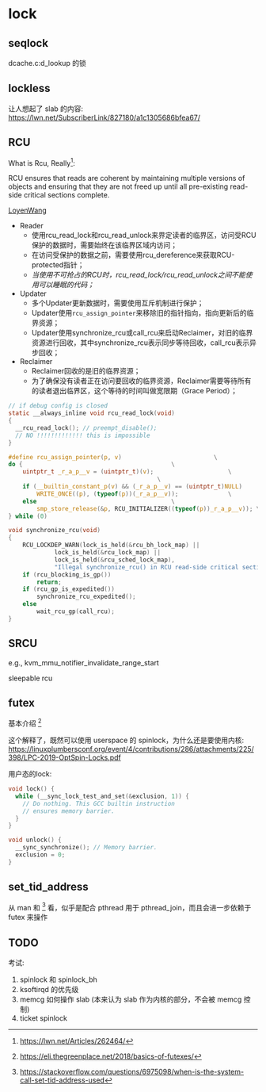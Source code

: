 # lock

## seqlock
dcache.c:d_lookup 的锁


## lockless
让人想起了 slab 的内容:
https://lwn.net/SubscriberLink/827180/a1c1305686bfea67/

## RCU
What is Rcu, Really[^1]:

RCU ensures that reads are coherent by maintaining multiple versions of objects and ensuring that they are not freed up until all pre-existing read-side critical sections complete. 

[LoyenWang](https://www.cnblogs.com/LoyenWang/p/12681494.html)

- Reader
    - 使用rcu_read_lock和rcu_read_unlock来界定读者的临界区，访问受RCU保护的数据时，需要始终在该临界区域内访问；
    - 在访问受保护的数据之前，需要使用rcu_dereference来获取RCU-protected指针；
    - *当使用不可抢占的RCU时，rcu_read_lock/rcu_read_unlock之间不能使用可以睡眠的代码；*
- Updater
    - 多个Updater更新数据时，需要使用互斥机制进行保护；
    - Updater使用`rcu_assign_pointer`来移除旧的指针指向，指向更新后的临界资源；
    - Updater使用synchronize_rcu或call_rcu来启动Reclaimer，对旧的临界资源进行回收，其中synchronize_rcu表示同步等待回收，call_rcu表示异步回收；
- Reclaimer
    - Reclaimer回收的是旧的临界资源；
    - 为了确保没有读者正在访问要回收的临界资源，Reclaimer需要等待所有的读者退出临界区，这个等待的时间叫做宽限期（Grace Period）；
```c
// if debug config is closed
static __always_inline void rcu_read_lock(void)
{
  __rcu_read_lock(); // preempt_disable();
  // NO !!!!!!!!!!!!! this is impossible
}

#define rcu_assign_pointer(p, v)					      \
do {									      \
	uintptr_t _r_a_p__v = (uintptr_t)(v);				      \
									      \
	if (__builtin_constant_p(v) && (_r_a_p__v) == (uintptr_t)NULL)	      \
		WRITE_ONCE((p), (typeof(p))(_r_a_p__v));		      \
	else								      \
		smp_store_release(&p, RCU_INITIALIZER((typeof(p))_r_a_p__v)); \
} while (0)

void synchronize_rcu(void)
{
	RCU_LOCKDEP_WARN(lock_is_held(&rcu_bh_lock_map) ||
			 lock_is_held(&rcu_lock_map) ||
			 lock_is_held(&rcu_sched_lock_map),
			 "Illegal synchronize_rcu() in RCU read-side critical section");
	if (rcu_blocking_is_gp())
		return;
	if (rcu_gp_is_expedited())
		synchronize_rcu_expedited();
	else
		wait_rcu_gp(call_rcu);
}
```




## SRCU
e.g., kvm_mmu_notifier_invalidate_range_start

sleepable rcu

## futex
基本介绍 [^2]

这个解释了，既然可以使用 userspace 的 spinlock，为什么还是要使用内核:
https://linuxplumbersconf.org/event/4/contributions/286/attachments/225/398/LPC-2019-OptSpin-Locks.pdf


用户态的lock:
```c
void lock() {
  while (__sync_lock_test_and_set(&exclusion, 1)) {
    // Do nothing. This GCC builtin instruction
    // ensures memory barrier.
  }
}

void unlock() {
  __sync_synchronize(); // Memory barrier.
  exclusion = 0;
}
```

## set_tid_address
从 man 和 [^3] 看，似乎是配合 pthread 用于 pthread_join，而且会进一步依赖于 futex 来操作




## TODO
考试:
1. spinlock 和 spinlock_bh
2. ksoftirqd 的优先级
3. memcg 如何操作 slab (本来认为 slab 作为内核的部分，不会被 memcg 控制)
4. ticket spinlock


[^1]: https://lwn.net/Articles/262464/
[^2]: https://eli.thegreenplace.net/2018/basics-of-futexes/
[^3]: https://stackoverflow.com/questions/6975098/when-is-the-system-call-set-tid-address-used
